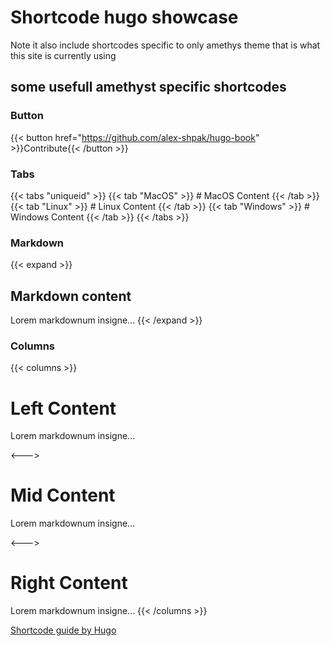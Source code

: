 
# Shortcode hugo showcase
Note it also include shortcodes specific to only amethys theme that is what this site is currently using


## some usefull amethyst specific shortcodes
### Button

{{< button href="https://github.com/alex-shpak/hugo-book" >}}Contribute{{< /button >}}

### Tabs
{{< tabs "uniqueid" >}}
{{< tab "MacOS" >}} # MacOS Content {{< /tab >}}
{{< tab "Linux" >}} # Linux Content {{< /tab >}}
{{< tab "Windows" >}} # Windows Content {{< /tab >}}
{{< /tabs >}}


### Markdown
{{< expand >}}
## Markdown content
Lorem markdownum insigne...
{{< /expand >}}

### Columns
{{< columns >}} <!-- begin columns block -->
# Left Content
Lorem markdownum insigne...

<---> <!-- magic separator, between columns -->

# Mid Content
Lorem markdownum insigne...

<---> <!-- magic separator, between columns -->

# Right Content
Lorem markdownum insigne...
{{< /columns >}}

[Shortcode guide by Hugo](https://gohugo.io/content-management/shortcodes/)